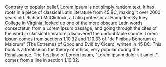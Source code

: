 Contrary to popular belief, Lorem Ipsum is not simply random text. It has roots in a piece of
classical Latin literature from 45 BC, making it over 2000 years old. Richard McClintock, a
Latin professor at Hampden-Sydney College in Virginia, looked up one of the more obscure Latin
words, consectetur, from a Lorem Ipsum passage, and going through the cites of the word in
classical literature, discovered the undoubtable source. Lorem Ipsum comes from sections 1.10.32
and 1.10.33 of "de Finibus Bonorum et Malorum" (The Extremes of Good and Evil) by Cicero,
written in 45 BC. This book is a treatise on the theory of ethics, very popular during the
Renaissance. The first line of Lorem Ipsum, "Lorem ipsum dolor sit amet..", comes from a line in
section 1.10.32.